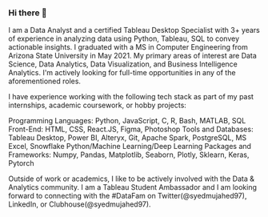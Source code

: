 ### Hi there 👋

I am a Data Analyst and a certified Tableau Desktop Specialist with 3+ years of experience in analyzing data using Python, Tableau, SQL to convey actionable insights. I graduated with a MS in Computer Engineering from Arizona State University in May 2021. My primary areas of interest are Data Science, Data Analytics, Data Visualization, and Business Intelligence Analytics. I'm actively looking for full-time opportunities in any of the aforementioned roles.

I have experience working with the following tech stack as part of my past internships, academic coursework, or hobby projects:

Programming Languages: Python, JavaScript, C, R, Bash, MATLAB, SQL
Front-End: HTML, CSS, React.JS, Figma, Photoshop
Tools and Databases: Tableau Desktop, Power BI, Alteryx, Git, Apache Spark, PostgreSQL, MS Excel, Snowflake
Python/Machine Learning/Deep Learning Packages and Frameworks: Numpy, Pandas, Matplotlib, Seaborn, Plotly, Sklearn, Keras, Pytorch

Outside of work or academics, I like to be actively involved with the Data & Analytics community. I am a Tableau Student Ambassador and I am looking forward to connecting with the #DataFam on Twitter(@syedmujahed97), LinkedIn, or Clubhouse(@syedmujahed97).
<!--
**syedmujahedalih/syedmujahedalih** is a ✨ _special_ ✨ repository because its `README.md` (this file) appears on your GitHub profile.

Here are some ideas to get you started:

- 🔭 I’m currently working on ...
- 🌱 I’m currently learning ...
- 👯 I’m looking to collaborate on ...
- 🤔 I’m looking for help with ...
- 💬 Ask me about ...
- 📫 How to reach me: ...
- 😄 Pronouns: ...
- ⚡ Fun fact: ...
-->
